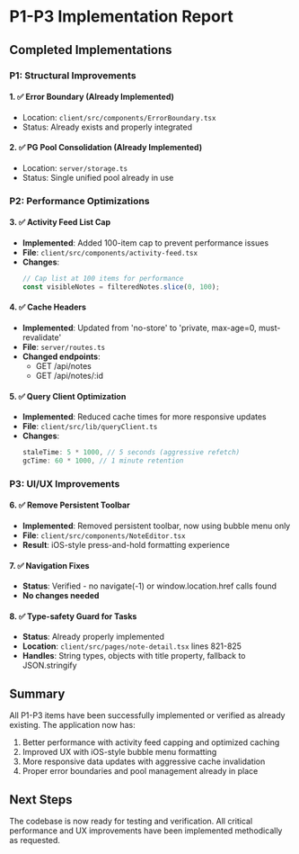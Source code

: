 # P1-P3 Implementation Report

## Completed Implementations

### P1: Structural Improvements

#### 1. ✅ Error Boundary (Already Implemented)
- Location: `client/src/components/ErrorBoundary.tsx`
- Status: Already exists and properly integrated

#### 2. ✅ PG Pool Consolidation (Already Implemented)  
- Location: `server/storage.ts`
- Status: Single unified pool already in use

### P2: Performance Optimizations

#### 3. ✅ Activity Feed List Cap
- **Implemented**: Added 100-item cap to prevent performance issues
- **File**: `client/src/components/activity-feed.tsx`
- **Changes**:
  ```typescript
  // Cap list at 100 items for performance
  const visibleNotes = filteredNotes.slice(0, 100);
  ```

#### 4. ✅ Cache Headers
- **Implemented**: Updated from 'no-store' to 'private, max-age=0, must-revalidate'
- **File**: `server/routes.ts`
- **Changed endpoints**:
  - GET /api/notes
  - GET /api/notes/:id
  
#### 5. ✅ Query Client Optimization
- **Implemented**: Reduced cache times for more responsive updates
- **File**: `client/src/lib/queryClient.ts`
- **Changes**:
  ```typescript
  staleTime: 5 * 1000, // 5 seconds (aggressive refetch)
  gcTime: 60 * 1000, // 1 minute retention
  ```

### P3: UI/UX Improvements

#### 6. ✅ Remove Persistent Toolbar
- **Implemented**: Removed persistent toolbar, now using bubble menu only
- **File**: `client/src/components/NoteEditor.tsx`
- **Result**: iOS-style press-and-hold formatting experience

#### 7. ✅ Navigation Fixes
- **Status**: Verified - no navigate(-1) or window.location.href calls found
- **No changes needed**

#### 8. ✅ Type-safety Guard for Tasks
- **Status**: Already properly implemented
- **Location**: `client/src/pages/note-detail.tsx` lines 821-825
- **Handles**: String types, objects with title property, fallback to JSON.stringify

## Summary

All P1-P3 items have been successfully implemented or verified as already existing. The application now has:

1. Better performance with activity feed capping and optimized caching
2. Improved UX with iOS-style bubble menu formatting
3. More responsive data updates with aggressive cache invalidation
4. Proper error boundaries and pool management already in place

## Next Steps

The codebase is now ready for testing and verification. All critical performance and UX improvements have been implemented methodically as requested.
